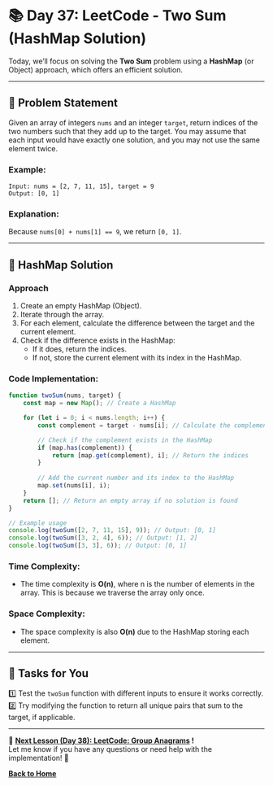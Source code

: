 # **📚 Day 37: LeetCode - Two Sum (HashMap Solution)**  

Today, we’ll focus on solving the **Two Sum** problem using a **HashMap** (or Object) approach, which offers an efficient solution.  

---

## **🔹 Problem Statement**  

Given an array of integers `nums` and an integer `target`, return indices of the two numbers such that they add up to the target. You may assume that each input would have exactly one solution, and you may not use the same element twice.

### **Example**:
```plaintext
Input: nums = [2, 7, 11, 15], target = 9
Output: [0, 1]
```

### **Explanation**: 
Because `nums[0] + nums[1] == 9`, we return `[0, 1]`.

---

## **🔹 HashMap Solution**  

### **Approach**  
1. Create an empty HashMap (Object).
2. Iterate through the array.
3. For each element, calculate the difference between the target and the current element.
4. Check if the difference exists in the HashMap:
   - If it does, return the indices.
   - If not, store the current element with its index in the HashMap.

### **Code Implementation**:
```js
function twoSum(nums, target) {
    const map = new Map(); // Create a HashMap

    for (let i = 0; i < nums.length; i++) {
        const complement = target - nums[i]; // Calculate the complement

        // Check if the complement exists in the HashMap
        if (map.has(complement)) {
            return [map.get(complement), i]; // Return the indices
        }
        
        // Add the current number and its index to the HashMap
        map.set(nums[i], i);
    }
    return []; // Return an empty array if no solution is found
}

// Example usage
console.log(twoSum([2, 7, 11, 15], 9)); // Output: [0, 1]
console.log(twoSum([3, 2, 4], 6)); // Output: [1, 2]
console.log(twoSum([3, 3], 6)); // Output: [0, 1]
```

### **Time Complexity**:  
- The time complexity is **O(n)**, where n is the number of elements in the array. This is because we traverse the array only once.

### **Space Complexity**:  
- The space complexity is also **O(n)** due to the HashMap storing each element.

---

## **📝 Tasks for You**  
1️⃣ Test the `twoSum` function with different inputs to ensure it works correctly.  
2️⃣ Try modifying the function to return all unique pairs that sum to the target, if applicable.

---

🎯 **[Next Lesson (Day 38): **LeetCode:** Group Anagrams](../day_38/) !**  
Let me know if you have any questions or need help with the implementation! 🚀

[**Back to Home**](../../../)